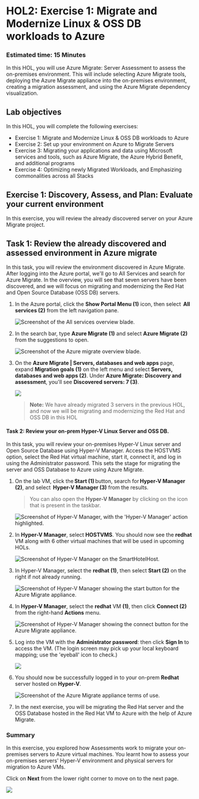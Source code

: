 # HOL2: Exercise 1: Migrate and Modernize Linux & OSS DB workloads to Azure

### Estimated time: 15 Minutes

In this HOL, you will use Azure Migrate: Server Assessment to assess the on-premises environment. This will include selecting Azure Migrate tools, deploying the Azure Migrate appliance into the on-premises environment, creating a migration assessment, and using the Azure Migrate dependency visualization.

## Lab objectives

In this HOL, you will complete the following exercises:

- Exercise 1: Migrate and Modernize Linux & OSS DB workloads to Azure
- Exercise 2: Set up your environment on Azure to Migrate Servers
- Exercise 3: Migrating your applications and data using Microsoft services and tools, such as Azure Migrate, the Azure Hybrid Benefit, and additional programs
- Exercise 4: Optimizing newly Migrated Workloads, and Emphasizing commonalities across all Stacks

## Exercise 1: Discovery, Assess, and Plan: Evaluate your current environment

In this exercise, you will review the already discovered server on your Azure Migrate project.

## Task 1: Review the already discovered and assessed environment in Azure migrate

In this task, you will review the environment discovered in Azure Migrate. After logging into the Azure portal, we'll go to All Services and search for Azure Migrate. In the overview, you will see that seven servers have been discovered, and we will focus on migrating and modernizing the Red Hat and Open Source Database (OSS DB) servers.

1. In the Azure portal, click the **Show Portal Menu (1)** icon, then select  **All services (2)** from the left navigation pane.
 
    ![Screenshot of the All services overview blade.](Images/15-7-25-1l.png "All services Overview blade")

1. In the search bar, type **Azure Migrate (1)** and select **Azure Migrate (2)** from the suggestions to open.
   
    ![Screenshot of the Azure migrate overview blade.](Images/15-7-25-l5-1.png "Azmigrate Overview blade")

1. On the **Azure Migrate | Servers, databases and web apps** page, expand **Migration goals (1)** on the left menu and select **Servers, databases and web apps (2)**. Under **Azure Migrate: Discovery and assessment**, you'll see **Discovered servers: 7 (3)**. 
 
    ![](Images/cor_1_1.png)

    > **Note:** We have already migrated 3 servers in the previous HOL, and now we will be migrating and modernizing the Red Hat and OSS DB in this HOL
 
#### Task 2: Review your on-prem Hyper-V Linux Server and OSS DB.

In this task, you will review your on-premises Hyper-V Linux server and Open Source Database using Hyper-V Manager. Access the HOSTVMS option, select the Red Hat virtual machine, start it, connect it, and log in using the Administrator password. This sets the stage for migrating the server and OSS Database to Azure using Azure Migrate.
 
1. On the lab VM, click the **Start (1)** button, search for **Hyper-V Manager (2)**, and select  **Hyper-V Manager (3)** from the results.

   > You can also open the **Hyper-V Manager** by clicking on the icon that is present in the taskbar. 

    ![Screenshot of Hyper-V Manager, with the 'Hyper-V Manager' action highlighted.](Images/15-7-25-l1-7.png "Hyper-V Manager")
     
1. In **Hyper-V Manager**, select **HOSTVMS<inject key="DeploymentID" enableCopy="false" />**. You should now see the **redhat** VM along with 6 other virtual machines that will be used in upcoming HOLs.

    ![Screenshot of Hyper-V Manager on the SmartHotelHost.](Images/infra-l6-1.png "Hyper-V Manager")
     
1. In Hyper-V Manager, select the **redhat (1)**, then select **Start (2)** on the right if not already running.

    ![Screenshot of Hyper-V Manager showing the start button for the Azure Migrate appliance.](Images/infra-l6-2.png "Start AzureMigrateAppliance")

1. In **Hyper-V Manager**, select the **redhat** VM **(1)**, then click **Connect (2)** from the right-hand **Actions** menu.

    ![Screenshot of Hyper-V Manager showing the connect button for the Azure Migrate appliance.](Images/infra-l7-3.png "Connect to AzureMigrateAppliance")

1. Log into the VM with the **Administrator password**: **<inject key="SmartHotel Admin Password" />** then click **Sign In** to access the VM. (The login screen may pick up your local keyboard mapping; use the 'eyeball' icon to check.)

   ![](Images/15-7-25-l5-l3.png)

1.  You should now be successfully logged in to your on-prem **Redhat** server hosted on **Hyper-V**.

    ![Screenshot of the Azure Migrate appliance terms of use.](Images/redhathome.png "Desktop shortcut")

1. In the next exercise, you will be migrating the Red Hat server and the OSS Database hosted in the Red Hat VM to Azure with the help of Azure Migrate.  
    
### Summary 

In this exercise, you explored how Assessments work to migrate your on-premises servers to Azure virtual machines. You learnt how to assess your on-premises servers' Hyper-V environment and physical servers for migration to Azure VMs.

Click on **Next** from the lower right corner to move on to the next page.

![](Images/infra-s7.png)
